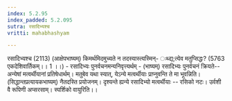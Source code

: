 ```yaml
---
index: 5.2.95
index_padded: 5.2.095
sutra: रसादिभ्यश्च
vritti: mahabhashyam

---
```

 रसादिभ्यश्च (2113) (आक्षेपभाष्यम्) किमर्थमिदमुच्यते न तदस्यास्त्यस्मिन्- ःथ्द्य;त्येव मतुप्सिद्धः? (5763 एकदेशिवार्तिकम्।। 1 ।।) - रसादिभ्यः पुनर्वचनमन्यनिवृत्त्यर्थम् - (भाष्यम्) रसादिभ्यः पुनर्वचनं क्रियते--अन्येषां मत्वर्थीयानां प्रतिषेधार्थम्। मतुबेव यथा स्यात्, येऽन्ये मत्वर्थीयाः प्राप्नुवन्ति ते मा भूवन्निति। (सिद्धान्तप्रत्यायकभाष्यम्) नैतदस्ति प्रयोजनम्। दृश्यन्ते ह्यन्ये रसादिभ्यो मत्वर्थीयाः -- रसिको नटः। उर्वशी वै रूपिणी अप्सरसाम्। स्पर्शिको वायुरिति।। 